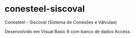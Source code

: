 # conesteel-siscoval
Conesteel - Siscoval (Sistema de Conexões e Válvulas)

Desenvolvido em Visual Basic 6 com banco de dados Access.
